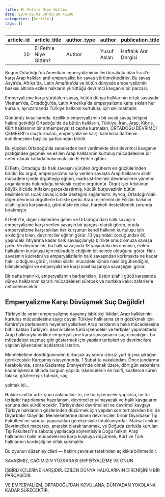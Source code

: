 ```yaml
---
title: El Feth'e Niye Gittim
date: 1970-02-01 00:00:00 +0100
categories: [Articles]
tags: []
---
```


|   article_id | article_title          | author_type   | author      | publication_title    |   issue_number | issue_date   |   pages |   regular_feature_title |
|-------------:|:-----------------------|:--------------|:------------|:---------------------|---------------:|:-------------|--------:|------------------------:|
|           10 | El Feth'e Niye Gittim? | Author        | Yusuf Aslan | Haftalık Ant Dergisi |            165 | 1970-02      |       6 |                     nan |

Bugün Ortadoğu'da Amerikan imperyalizminin ileri karakolu olan İsrail'e karşı Arap halkları anti-emperyalist bir savaş yürütmektedirler. Bu savaş Asya’da, Afrika'da, Latin Amerika'da ve bütün dünyada emperyalizmin baskısı altında ezilen halkların yürüttüğü devrimci kavganın bir parcasi.



Emperyalizme karşı yürütülen savaş, bütün dünya halklarının ortak savaşıdır. Vletnam'da, Ortadoğu'da, Latin Amerika'da emperyalizme karşı sıkılan her kurşun, aynızamanda Türkiye halkının kurtuluşu için sıkılmaktadır.



Günümüz koşullarında, özellikle emperyalizmin bir sıcak savaş bölgesi haline getirdiği Ortadoğu'da da bütün halkların, Türkiye, İran, Arap, Kıbrıs, Kürt halklarının bir antiemperyalist cephe kurmaları, ORTADOĞU DEVRİMCİ ÇEMBERİ'ni oluşturmaları, emperyalizme karşı kahredici darbenin indirilmesinin başlıca şartlarından biridir.



Bu yüzden Ortadoğu'da senelerden beri verilmekte olan devrimci kavganın pratiğinden geçmek ve ezilen Arap halklarınin kurtuluş mücadelesine bir nefer olarak katkıda bulunmak için El Feth'e gittim.



El Feth, Ortadağu'da halk savaşıni yürüten örgütlerin en güçlülerinden biridir. Bu örgüt, emperyalizme karşı verilen savaşta Arap halklarını silahlı mücadele içinde örgütleyip eğiten, marksist-leninist devrimcilerin yönetim organlarında bulunduğu birsleşik cephe örgütüdür. Örgüt işçi-köylünün büyük ölcüde ittifakını gerçeklestirmiş, kücük burjuvazinin bütün kesimlerinin sıcak savaş içinde desteğini sağlamıstır. Ayrıca, Ortadoğu'daki diğer devrimci örgütlerle birlikte gerici Arap rejimlerini de Filistin halkının silahlı gücü karşısında, görünüşte de olsa, hareketi desteklemek zorunda bırakmıştır.



EI Feth'te, diğer ülkelerden gelen ve Ortadoğu'daki halk savaşını emperyalizme karşı verilen savaşın bir parçası olarak gören, orada emperyalizme karşı sıkılan her kurşunun kendi halkının kurtuluşu için sıkıldığını bilen, devrimciler eğitim görür. 13 yaşındaki çocuğundan 80 yaşındaki ihtiyarına kadar halk savaşçılarıyla birlikte omuz omuza savaşa girer. Ve devrimciler, bu halk savaşinda 13 yaşındaki devrimcinin, ezilen halkaların kurtuluşu için mücadele ettiğinin bilincinde olduğunu görür. Halk savaşının kudretini ve emperyalistlerin halk savaşından korkmakta ne kadar haklı olduğunu görür, Halkın silahlı mücadele içinde nasıl örgütlendiğini, bilinçlendiğini ve emperyalizme karşi nasıl başarıyla savaştığını görür.



Bir daha inanır ki, emperyalizmin barbarlıkları, üstün silahli gücü karşısında dünya halklarının kararlı mücadeleleri sürecek ve mutlaka kalıcı zaferlerle neticelenecektir.



## Emperyalizme Karşı Dövüşmek Suç Değildir!



Türkiye'de sırtını emperyalizme dayamış işbirlikçi iktidar, Arap halklarınin kurtuluş mücadelesine saygı duyan Türkiye halklarına şirin gözükmek için Kahire’ye parlamento heyetleri yollarken Arap halklarının haklı mücadelesine bilfiil katılan Turkiye'li devrimcilere türlü işkenceler ve tertipler yapmaktadır. Arap halklarıyla birlikte emperyalizme karşi savaşmanın suç olmadığını, bu mücadeleyi suçmuç gibi göstermek için yapılan tertipleri ve devrimcilere yapılan işkenceleri açıklamak isterim.



Memleketime döndüğümnden birbuçuk ay sonra izinsiz yurt dışına çıktığım gerekçesiyle Kargamış istasyonunda, 1 Şubat'ta yakalandım. Önce jandarma karakolunda, sonra Gaziantep Emniyeti'nde olmak üzere, dört gün sabahlara kadar işkence altında sorgum yapıldı. İşkencelerin en halifi, saatlerce süren falaka, gözlere ışık tutmak, saç

yolmak idi...



Hakim sınıflar artık şunu anlamalıdır ki, ne tür işkenceler yapılırsa, ne tür tertipler hazırlanırsa hazırlansın, devrimciler yılmayacak ve haklı kavgalarını sonuna dek sürdürecektir. Türkiye'deki devrimcileri ve devrimci kavgayı Türkiye halklarının gözlerinden düşürmek için yapılan son tertiplerden biri de Diyarbakır Olayı'dır. Memleketlerine dönen devrimciler, birbir Diyarbakır Tıp Fakültesi'ne sabotaj yapacakları gerekçesiyle tutuklanıyorlar. Maksat açıktır: Devrimcileri maceracı, anarşist olarak tanıtmak, ve Doğuda zorlukla kurulan Tıp Fakültesi'ne sabotaj yapılacağı söylentisiyle Doğu halkını Arap halklarının haklı mücadelesine karşı kuşkuya düşürmek, Kürt ve Türk halklarının kardeşliğine nifak sokmaktır.



Bu oyunun düzenleyicileri — hakim çevreler tarafından açıklıkla bilinmelidir.



SAVAŞIMIZ, ÇAĞIMIZIN YÜZKARASI EMPERYALİZME VE ONUN

İŞBİRLİKÇİLERİNE KARŞIDIR. EZİLEN DÜNYA HALKLARININ DİRENİŞİNİN BİR PARÇASIDIR.



VE EMPERYALİZM, ORTADOĞU'DAN KOVULANA, DÜNYADAN YOKOLANA KADAR SÜRECEKTİR.
